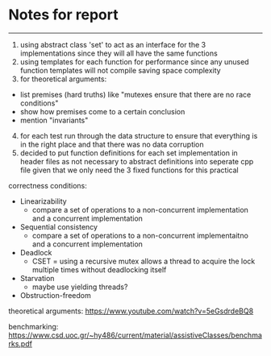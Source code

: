 # Notes for report
----

1. using abstract class 'set' to act as an interface for the 3 implementations since they
will all have the same functions 
2. using templates for each function for performance since any unused function templates will
not compile saving space complexity
3. for theoretical arguments:
  - list premises (hard truths) like "mutexes ensure that there are no race conditions"
  - show how premises come to a certain conclusion
  - mention "invariants"
4. for each test run through the data structure to ensure that everything is in the right place
and that there was no data corruption
5. decided to put function definitions for each set implementation in header files as not necessary to
abstract definitions into seperate cpp file given that we only need the 3 fixed functions for this practical

correctness conditions:
- Linearizability
  - compare a set of operations to a non-concurrent implementation and a concurrent implementation
- Sequential consistency
  - compare a set of operations to a non-concurrent implementaitno and a concurrent implementation
- Deadlock
  - CSET = using a recursive mutex allows a thread to acquire the lock multiple times without deadlocking itself
- Starvation
  - maybe use yielding threads?
- Obstruction-freedom

theoretical arguments:
https://www.youtube.com/watch?v=5eGsdrdeBQ8

benchmarking:
https://www.csd.uoc.gr/~hy486/current/material/assistiveClasses/benchmarks.pdf